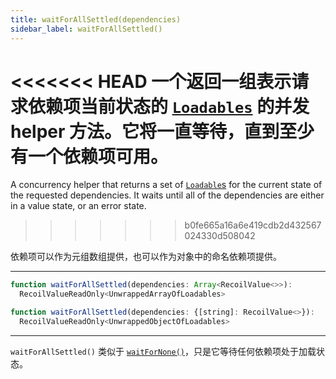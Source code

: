 ```yaml
---
title: waitForAllSettled(dependencies)
sidebar_label: waitForAllSettled()
---
```


<<<<<<< HEAD
一个返回一组表示请求依赖项当前状态的 [`Loadables`](/docs/api-reference/core/Loadable) 的并发 helper 方法。它将一直等待，直到至少有一个依赖项可用。
=======
A concurrency helper that returns a set of [`Loadable`s](/docs/api-reference/core/Loadable) for the current state of the requested dependencies.  It waits until all of the dependencies are either in a value state, or an error state.
>>>>>>> b0fe665a16a6e419cdb2d432567024330d508042

依赖项可以作为元组数组提供，也可以作为对象中的命名依赖项提供。

---

```jsx
function waitForAllSettled(dependencies: Array<RecoilValue<>>):
  RecoilValueReadOnly<UnwrappedArrayOfLoadables>
```

```jsx
function waitForAllSettled(dependencies: {[string]: RecoilValue<>}):
  RecoilValueReadOnly<UnwrappedObjectOfLoadables>
```
---

`waitForAllSettled()` 类似于 [`waitForNone()`](/docs/api-reference/utils/waitForNone)，只是它等待任何依赖项处于加载状态。

